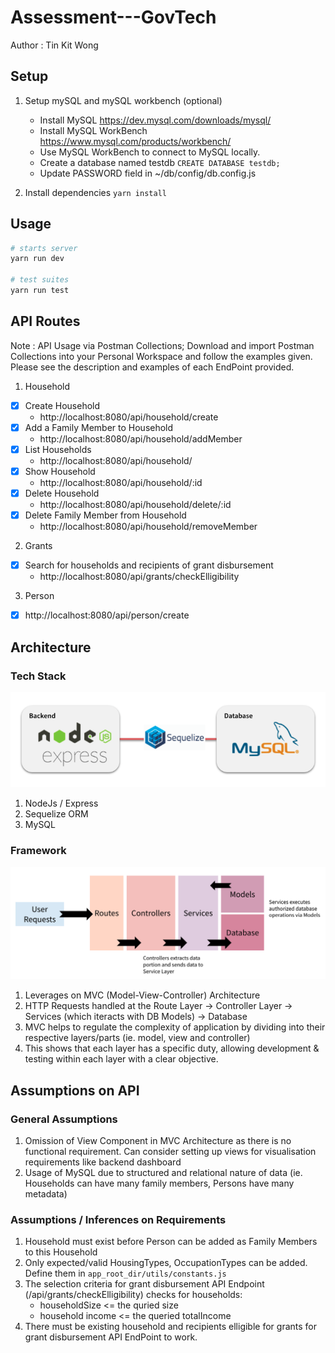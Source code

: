 # Assessment---GovTech

Author : Tin Kit Wong

## Setup

1. Setup mySQL and mySQL workbench (optional)
    - Install MySQL https://dev.mysql.com/downloads/mysql/
    - Install MySQL WorkBench https://www.mysql.com/products/workbench/
    - Use MySQL WorkBench to connect to MySQL locally.
    - Create a database named testdb `CREATE DATABASE testdb;`
    - Update PASSWORD field in ~/db/config/db.config.js

2. Install dependencies `yarn install`


## Usage
```bash
# starts server
yarn run dev

# test suites
yarn run test
```

## API Routes

Note : API Usage via Postman Collections; Download and import Postman Collections into your Personal Workspace and follow the examples given. Please see the description and examples of each EndPoint provided. 

1. Household
- [X] Create Household 
  - http://localhost:8080/api/household/create
- [X] Add a Family Member to Household
  - http://localhost:8080/api/household/addMember
- [X] List Households
  - http://localhost:8080/api/household/
- [X] Show Household
  - http://localhost:8080/api/household/:id
- [X] Delete Household
  - http://localhost:8080/api/household/delete/:id
- [X] Delete Family Member from Household
  - http://localhost:8080/api/household/removeMember


2. Grants
- [X] Search for households and recipients of grant disbursement 
  - http://localhost:8080/api/grants/checkElligibility

3. Person
- [X] http://localhost:8080/api/person/create

## Architecture

### Tech Stack

![Tech Stack](imgs/techstack.png)

1. NodeJs / Express 
2. Sequelize ORM
3. MySQL 

### Framework
![MVC](imgs/MVC.png)

1. Leverages on MVC (Model-View-Controller) Architecture
2. HTTP Requests handled at the Route Layer -> Controller Layer -> Services (which iteracts with DB Models) -> Database
3. MVC helps to regulate the complexity of application by dividing into their respective layers/parts (ie. model, view and controller)
4. This shows that each layer has a specific duty, allowing development & testing within each layer with a clear objective. 


## Assumptions on API

### General Assumptions 
1. Omission of View Component in MVC Architecture as there is no functional requirement. Can consider setting up views for visualisation requirements like backend dashboard
2. Usage of MySQL due to structured and relational nature of data (ie. Households can have many family members, Persons have many metadata)

### Assumptions / Inferences on Requirements
1. Household must exist before Person can be added as Family Members to this Household
2. Only expected/valid HousingTypes, OccupationTypes can be added. Define them in `app_root_dir/utils/constants.js`
3. The selection criteria for grant disbursement API Endpoint (/api/grants/checkElligibility) checks for households:
   - householdSize <= the quried size
   - household income <= the queried totalIncome
4. There must be existing household and recipients elligible for grants for grant disbursement API EndPoint to work. 